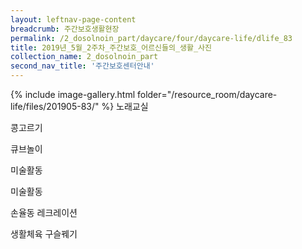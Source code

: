 ```yaml
--- 
layout: leftnav-page-content 
breadcrumb: 주간보호생활현장 
permalink: /2_dosolnoin_part/daycare/four/daycare-life/dlife_83
title: 2019년_5월_2주차_주간보호_어르신들의_생활_사진
collection_name: 2_dosolnoin_part
second_nav_title: '주간보호센터안내' 
---
```

{% include image-gallery.html folder="/resource_room/daycare-life/files/201905-83/" %}
노래교실

콩고르기

큐브놀이

미술활동

미술활동

손율동 레크레이션

생활체육
구슬꿰기